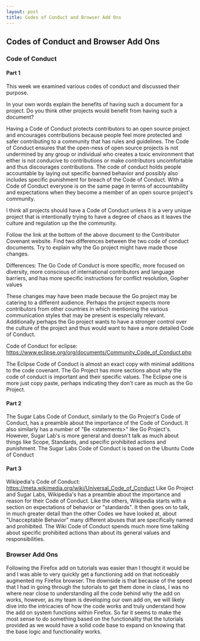 ```yaml
---
layout: post
title: Codes of Conduct and Browser Add Ons
---
```


## Codes of Conduct and Browser Add Ons

### Code of Conduct
#### Part 1
This week we examined various codes of conduct and discussed their purpose.

In your own words explain the benefits of having such a document for a project. Do you think other projects would benefit from having such a document?

Having a Code of Conduct protects contributors to an open source project and encourages contributions because people feel more protected and safer contributing to a community that has rules and guidelines. The Code of Conduct ensures that the open-ness of open source projects is not undermined by any group or individual who creates a toxic environment that either is not conducive to contributions or make contributors uncomfortable and thus discourages contributions. The code of conduct holds people accountable by laying out specific banned behavior and possibly also includes specific punishment for breach of the Code of Conduct. With a Code of Conduct everyone is on the same page in terms of accountability and expectations when they become a member of an open source project's community.
<!--end_excerpt-->
I think all projects should have a Code of Conduct unless it is a very unique project that is intentionally trying to have a degree of chaos as it leaves the culture and regulation up the the community.


Follow the link at the bottom of the above document to the Contributor Covenant website. Find two differences between the two code of conduct documents. Try to explain why the Go project might have made those changes.

Differences:
The Go Code of Conduct is more specific, more focused on diversity, more conscious of international contributors and language barriers, and has more specific instructions for conflict resolution, Gopher values

These changes may have been made because the Go project may be catering to a different audience. Perhaps the project expects more contributors from other countries in which mentioning the various communication styles that may be present is especially relevant. Additionally perhaps the Go project wants to have a stronger control over the culture of the project and thus would want to have a more detailed Code of Conduct.



Code of Conduct for eclipse: https://www.eclipse.org/org/documents/Community_Code_of_Conduct.php

The Eclipse Code of Conduct is almost an exact copy with minimal additions to the code covenant. The Go Project has more sections about why the code of conduct is important and their specific values. The Eclipse one is more just copy paste, perhaps indicating they don't care as much as the Go Project.


#### Part 2

The Sugar Labs Code of Conduct, similarly to the Go Project's Code of Conduct, has a preamble about the importance of the Code of Conduct. It also similarly has a number of "Be \<statements>" like Go Project's. However, Sugar Lab's is more general and doesn't talk as much about things like Scope, Standards, and specific prohibited actions and punishment.
The Sugar Labs Code of Conduct is based on the Ubuntu Code of Conduct


#### Part 3
Wikipedia's Code of Conduct: https://meta.wikimedia.org/wiki/Universal_Code_of_Conduct
Like Go Project and Sugar Labs, Wikipedia's has a preamble about the importance and reason for their Code of Conduct. Like the others, Wikipedia starts with a section on expectations of behavior or "standards". It then goes on to talk, in much greater detail than the other Codes we have looked at, about "Unacceptable Behavior" many different abuses that are specifically named and prohibited. The Wiki Code of Conduct spends much more time talking about specific prohibited actions than about its general values and responsibilities.

### Browser Add Ons
Following the Firefox add on tutorials was easier than I thought it would be and I was able to very quickly get a functioning add on that noticeably augmented my Firefox browser. The downside is that because of the speed that I had in going through the tutorials to get them done in class, I was no where near close to understanding all the code behind why the add on works, however, as my team is developing our own add on, we will likely dive into the intricacies of how the code works and truly understand how the add on system functions within Firefox. So far it seems to make the most sense to do something based on the functionality that the tutorials provided as we would have a solid code base to expand on knowing that the base logic and functionality works.